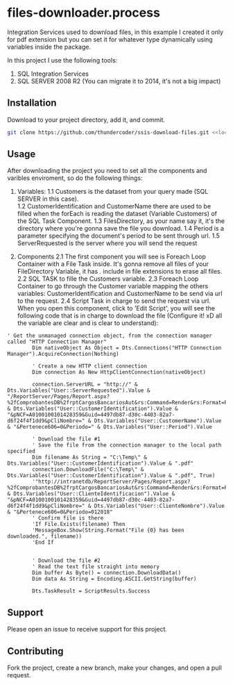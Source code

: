 # files-downloader.process

Integration Services used to download files, in this example I created it only for pdf extension but you can set it for whatever type dynamically using variables inside the package.

In this project I use the following tools:

1.  SQL Integration Services
2.  SQL SERVER 2008 R2 (You can migrate it to 2014, it's not a big impact)

## Installation

Download to your project directory, add it, and commit.

```sh
git clone https://github.com/thundercoder/ssis-download-files.git <<local-folder>>
```

## Usage

After downloading the project you need to set all the components and varibles enviroment, so do the following things:

1.	Variables:
	1.1 	Customers is the dataset from your query made (SQL SERVER in this case).	
	1.2	CustomerIdentification and CustomerName there are used to be filled when the forEach is reading the dataset (Variable Customers) of the SQL Task Component.
	1.3 	FilesDirectory, as your name say it, it's the directory where you're gonna save the file you download.
	1.4	Period is a parameter specifying the document's period to be sent through url.
	1.5	ServerRequested is the server where you will send the request

2. Components
	2.1	The first component you will see is Foreach Loop Container with a File Task inside. It's gonna remove all files of your FileDirectory Variable, it has *.* include in file extensions to erase all files.
	2.2	SQL TASK to fille the Customers variable.
	2.3	Foreach Loop Container to go through the Customer variable mapping the others variables: CustomerIdentification and CustomerName to be send via url to the request.
	2.4	Script Task in charge to send the request via url. When you open this component, click to 'Edit Script', you will see the following code that is in charge to download the file (Configure it! xD all the variable are clear and is clear to understand):

```
' Get the unmanaged connection object, from the connection manager called "HTTP Connection Manager"
        Dim nativeObject As Object = Dts.Connections("HTTP Connection Manager").AcquireConnection(Nothing)

        ' Create a new HTTP client connection
        Dim connection As New HttpClientConnection(nativeObject)

        connection.ServerURL = "http://" & Dts.Variables("User::ServerRequested").Value & "/ReportServer/Pages/Report.aspx?%2fComprobantesDB%2frptCargosBancariosAut&rs:Command=Render&rs:Format=PDF&pCliID=" & Dts.Variables("User::CustomerIdentification").Value & "&pNCF=A0100100101428359&Guid=4497db87-d30c-4403-82a7-d6f24f4f1dd9&pCliNombre=" & Dts.Variables("User::CustomerName").Value & "&Pertenece606=0&Periodo=" & Dts.Variables("User::Period").Value

        ' Download the file #1
        ' Save the file from the connection manager to the local path specified
        Dim filename As String = "C:\Temp\" & Dts.Variables("User::CustomerIdentification").Value & ".pdf"
        connection.DownloadFile("C:\Temp\" & Dts.Variables("User::CustomerIdentification").Value & ".pdf", True)
        '"http://intranetdb/ReportServer/Pages/Report.aspx?%2fComprobantesDB%2frptCargosBancariosAut&rs:Command=Render&rs:Format=PDF&pCliID=" & Dts.Variables("User::ClienteIdentificacion").Value & "&pNCF=A0100100101428359&Guid=4497db87-d30c-4403-82a7-d6f24f4f1dd9&pCliNombre=" & Dts.Variables("User::ClienteNombre").Value & "&Pertenece606=0&Periodo=012018"
        ' Confirm file is there
        'If File.Exists(filename) Then
        'MessageBox.Show(String.Format("File {0} has been downloaded.", filename))
        'End If


        ' Download the file #2
        ' Read the text file straight into memory
        Dim buffer As Byte() = connection.DownloadData()
        Dim data As String = Encoding.ASCII.GetString(buffer)

        Dts.TaskResult = ScriptResults.Success
```

## Support

Please open an issue to receive support for this project.

## Contributing

Fork the project, create a new branch, make your changes, and open a pull request.